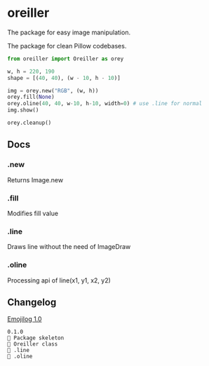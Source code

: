 # oreiller

The package for easy image manipulation. 

The package for clean Pillow codebases.

```python
from oreiller import Oreiller as orey

w, h = 220, 190
shape = [(40, 40), (w - 10, h - 10)] 

img = orey.new("RGB", (w, h)) 
orey.fill(None)
orey.oline(40, 40, w-10, h-10, width=0) # use .line for normal
img.show() 

orey.cleanup()
```

## Docs

### .new

Returns Image.new 


### .fill

Modifies fill value

### .line

Draws line without the need of ImageDraw

### .oline

Processing api of line(x1, y1, x2, y2)

## Changelog

[Emojilog 1.0](https://github.com/Abdur-rahmaanJ/emojilog)

```
0.1.0
🎉 Package skeleton
🎉 Oreiller class
🎉 .line
🎉 .oline
```